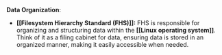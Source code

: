 **Data Organization**:
- **[[Filesystem Hierarchy Standard (FHS)]]:** FHS is responsible for organizing and structuring data within the **[[Linux operating system]]**. Think of it as a filing cabinet for data, ensuring data is stored in an organized manner, making it easily accessible when needed.